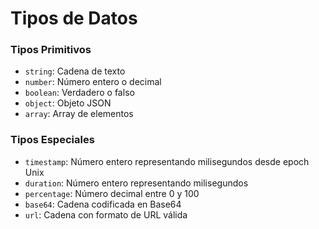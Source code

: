 # Tipos de Datos

### Tipos Primitivos
- `string`: Cadena de texto
- `number`: Número entero o decimal
- `boolean`: Verdadero o falso
- `object`: Objeto JSON
- `array`: Array de elementos

### Tipos Especiales
- `timestamp`: Número entero representando milisegundos desde epoch Unix
- `duration`: Número entero representando milisegundos
- `percentage`: Número decimal entre 0 y 100
- `base64`: Cadena codificada en Base64
- `url`: Cadena con formato de URL válida
